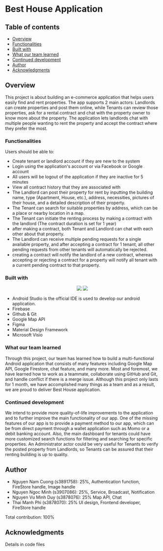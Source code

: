 # Best House Application

<p align="center">
  
</p>

## Table of contents

- [Overview](#overview)
- [Functionalities](#Functionalities)
- [Built with](#built-with)
- [What our team learned](#what-our-team-learned)
- [Continued development](#continued-development)
- [Author](#author)
- [Acknowledgments](#acknowledgments)


## Overview

This project is about building an e-commerce application that helps users easily find and rent properties. The app supports 2 main actors: Landlords can create properties and post them online, while Tenants can review those properties, ask for a rental contract and chat with the property owner to know more about the property. The application lets landlords chat with multiple people wanting to rent the property and accept the contract where they prefer the most.

### Functionalities

Users should be able to:
- Create tenant or landlord account if they are new to the system
- Login using the application's account or via Facebook or Google account
- All users will be logout of the application if they are inactive for 5 minutes
- View all contract history that they are associated with
- The Landlord can post their property for rent by inputting the building name, type (Apartment, House, etc.), address, necessities, pictures of their house, and a detailed description of their property.
- The Tenant can search for suitable properties by address, which can be a place or nearby location in a map.
- The Tenant can initiate the renting process by making a contract with the landlord (The contract duration is set for 1 year)
- after making a contract, both Tenant and Landlord can chat with each other about that property.
- The Landlord can receive multiple pending requests for a single available property, and after accepting a contract for 1 tenant, all other pending requests from other tenants will automatically be rejected.
- creating a contract will notify the landlord of a new contract, whereas accepting or rejecting a contract for a property will notify all tenant with a current pending contract to that property.

### Built with

<p align="center">
  <img src="https://skillicons.dev/icons?i=androidstudio" />
  <img src="https://skillicons.dev/icons?i=firebase">
</p>

- Android Studio is the official IDE is used to develop our android application.
- Firebase
- Github & Git
- Google Map API
- Figma
- Material Design Framework
- Microsoft Visio

### What our team learned
Through this project, our team has learned how to build a multi-functional Android application that consists of many features including Google Map API, Google Firestore, chat feature, and many more. Most and foremost, we have learned how to work as a teammate, collaborate using GitHub and Git, and handle conflict if there is a merge issue. Although this project only lasts for 1 month, we have accomplished many things as a team and as a result, we are proud to deliver Best House application.

### Continued development
We intend to provide more quality-of-life improvements to the application and to further improve the main functionality of our app. One of the missing features of our app is to provide a payment method to our app, which can be from direct payment through a wallet application such as Momo or a debit banking account. Also, the main dashboard for tenants could have more customized search functions for filtering and searching for specific properties. An Administrator actor could be very useful for Tenants to verify the posted property from Landlords, so Tenants can be assured that their renting building is up to quality.


## Author
- Nguyen Nam Cuong (s3891758): 25%, Authentication function, FireStore handle, Image handle
- Nguyen Ngoc Minh (s3907086): 25%, Service, Broadcast, Notification
- Nguyen Vu Minh Duy (s3878076): 25% Map API, Chat
- Thai Manh Phi (s3878070): 25% UI design, Frontend developer, FireStore handle

Total contribution: 100%

## Acknowledgments
Details in code files
